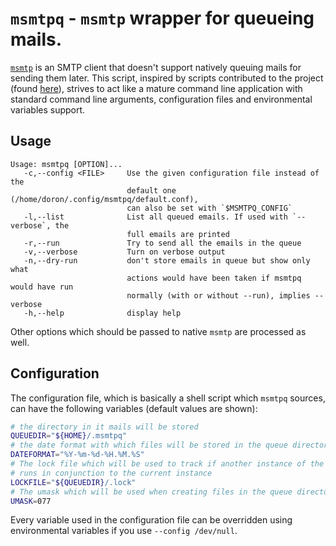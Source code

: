 # `msmtpq` - `msmtp` wrapper for queueing mails.

[`msmtp`](http://msmtp.sourceforge.net) is an SMTP client that doesn't support natively queuing mails for sending them later. This script, inspired by scripts contributed to the project (found [here](https://sourceforge.net/p/msmtp/code/ci/master/tree/scripts/)), strives to act like a mature command line application with standard command line arguments, configuration files and environmental variables support.

## Usage

```
Usage: msmtpq [OPTION]...
   -c,--config <FILE>     Use the given configuration file instead of the 
                          default one (/home/doron/.config/msmtpq/default.conf), 
                          can also be set with `$MSMTPQ_CONFIG` 
   -l,--list              List all queued emails. If used with `--verbose`, the 
                          full emails are printed 
   -r,--run               Try to send all the emails in the queue 
   -v,--verbose           Turn on verbose output 
   -n,--dry-run           don't store emails in queue but show only what 
                          actions would have been taken if msmtpq would have run 
                          normally (with or without --run), implies --verbose 
   -h,--help              display help 
```

Other options which should be passed to native `msmtp` are processed as well.

## Configuration

The configuration file, which is basically a shell script which `msmtpq` sources, can have the following variables (default values are shown):

```sh
# the directory in it mails will be stored
QUEUEDIR="${HOME}/.msmtpq"
# the date format with which files will be stored in the queue directory
DATEFORMAT="%Y-%m-%d-%H.%M.%S"
# The lock file which will be used to track if another instance of the script
# runs in conjunction to the current instance
LOCKFILE="${QUEUEDIR}/.lock"
# The umask which will be used when creating files in the queue directory
UMASK=077
```

Every variable used in the configuration file can be overridden using environmental variables if you use `--config /dev/null`.
